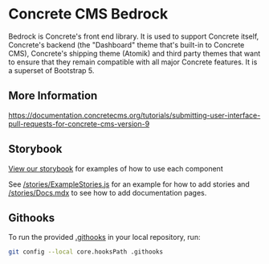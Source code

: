 # Concrete CMS Bedrock
Bedrock is Concrete's front end library. It is used to support Concrete itself, Concrete's backend (the "Dashboard" theme that's built-in to Concrete CMS), Concrete's shipping theme (Atomik) and third party themes that want to ensure that they remain compatible with all major Concrete features. It is a superset of Bootstrap 5.

## More Information
https://documentation.concretecms.org/tutorials/submitting-user-interface-pull-requests-for-concrete-cms-version-9

## Storybook
[View our storybook](https://concretecms.github.io/bedrock/?path=/docs/docs--docs) for examples of how to use each 
component

See [/stories/ExampleStories.js](stories/ExampleStories.js) for an example for how to add stories and 
[/stories/Docs.mdx](stories/Docs.mdx) to see how to add documentation pages.

## Githooks
To run the provided [.githooks](.githooks) in your local repository, run:
```bash
git config --local core.hooksPath .githooks
```